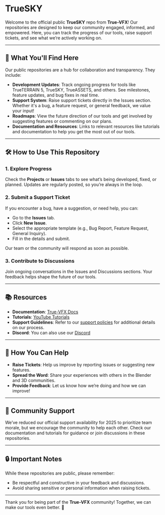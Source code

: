 # TrueSKY

Welcome to the official public **TrueSKY** repo from **True-VFX**! Our repositories are designed to keep our community engaged, informed, and empowered. Here, you can track the progress of our tools, raise support tickets, and see what we’re actively working on.

---

## 🚀 **What You'll Find Here**

Our public repositories are a hub for collaboration and transparency. They include:

- **Development Updates**: Track ongoing progress for tools like TrueTERRAIN 5, TrueSKY, TrueASSETS, and others. See milestones, feature updates, and bug fixes in real time.
- **Support System**: Raise support tickets directly in the Issues section. Whether it's a bug, a feature request, or general feedback, we value your input!
- **Roadmaps**: View the future direction of our tools and get involved by suggesting features or commenting on our plans.
- **Documentation and Resources**: Links to relevant resources like tutorials and documentation to help you get the most out of our tools.

---

## 🛠️ **How to Use This Repository**

### 1. **Explore Progress**
Check the **Projects** or **Issues** tabs to see what’s being developed, fixed, or planned. Updates are regularly posted, so you’re always in the loop.

### 2. **Submit a Support Ticket**
If you encounter a bug, have a suggestion, or need help, you can:
   - Go to the **Issues** tab.
   - Click **New Issue**.
   - Select the appropriate template (e.g., Bug Report, Feature Request, General Inquiry).
   - Fill in the details and submit.

Our team or the community will respond as soon as possible.

### 3. **Contribute to Discussions**
Join ongoing conversations in the Issues and Discussions sections. Your feedback helps shape the future of our tools.

---

## 📚 **Resources**

- **Documentation**: [True-VFX Docs](https://docs.true-vfx.xyz)
- **Tutorials**: [YouTube Tutorials](https://www.youtube.com/@True-VFX/playlists)
- **Support Guidelines**: Refer to our [support policies](https://www.true-vfx.xyz/policies/policies-index) for additional details on our process.
- **Discord**: You can also use our [Discord](https://discord.gg/true-vfx)

---

## 🌟 **How You Can Help**

- **Raise Tickets**: Help us improve by reporting issues or suggesting new features.
- **Spread the Word**: Share your experiences with others in the Blender and 3D communities.
- **Provide Feedback**: Let us know how we’re doing and how we can improve!

---

## 🤝 **Community Support**

We’ve reduced our official support availability for 2025 to prioritize team morale, but we encourage the community to help each other. Check our documentation and tutorials for guidance or join discussions in these repositories.

---

## 🔒 **Important Notes**

While these repositories are public, please remember:
- Be respectful and constructive in your feedback and discussions.
- Avoid sharing sensitive or personal information when raising tickets.

---

Thank you for being part of the **True-VFX** community! Together, we can make our tools even better. 🚀
